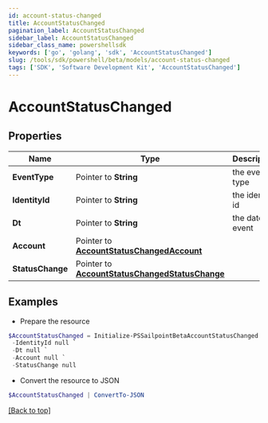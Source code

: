 ```yaml
---
id: account-status-changed
title: AccountStatusChanged
pagination_label: AccountStatusChanged
sidebar_label: AccountStatusChanged
sidebar_class_name: powershellsdk
keywords: ['go', 'golang', 'sdk', 'AccountStatusChanged'] 
slug: /tools/sdk/powershell/beta/models/account-status-changed
tags: ['SDK', 'Software Development Kit', 'AccountStatusChanged']
---
```



# AccountStatusChanged

## Properties

Name | Type | Description | Notes
------------ | ------------- | ------------- | -------------
**EventType** |  Pointer to **String** | the event type | [optional] 
**IdentityId** |  Pointer to **String** | the identity id | [optional] 
**Dt** |  Pointer to **String** | the date of event | [optional] 
**Account** |  Pointer to [**AccountStatusChangedAccount**](account-status-changed-account) |  | [optional] 
**StatusChange** |  Pointer to [**AccountStatusChangedStatusChange**](account-status-changed-status-change) |  | [optional] 

## Examples

- Prepare the resource
```powershell
$AccountStatusChanged = Initialize-PSSailpointBetaAccountStatusChanged  -EventType null `
 -IdentityId null `
 -Dt null `
 -Account null `
 -StatusChange null
```

- Convert the resource to JSON
```powershell
$AccountStatusChanged | ConvertTo-JSON
```


[[Back to top]](#) 

